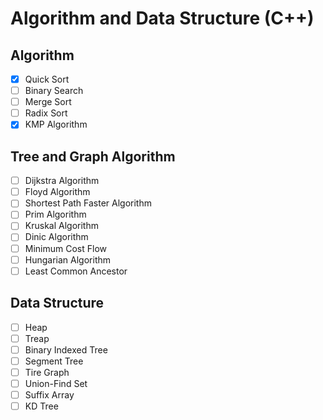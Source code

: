 # Algorithm and Data Structure (C++)
## Algorithm
- [x] Quick Sort
- [ ] Binary Search
- [ ] Merge Sort
- [ ] Radix Sort
- [x] KMP Algorithm

## Tree and Graph Algorithm
- [ ] Dijkstra Algorithm
- [ ] Floyd Algorithm
- [ ] Shortest Path Faster Algorithm
- [ ] Prim Algorithm
- [ ] Kruskal Algorithm
- [ ] Dinic Algorithm
- [ ] Minimum Cost Flow
- [ ] Hungarian Algorithm
- [ ] Least Common Ancestor

## Data Structure
- [ ] Heap
- [ ] Treap
- [ ] Binary Indexed Tree
- [ ] Segment Tree
- [ ] Tire Graph
- [ ] Union-Find Set
- [ ] Suffix Array
- [ ] KD Tree

